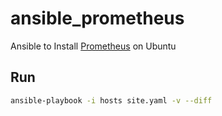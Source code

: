 # ansible_prometheus
Ansible to Install [Prometheus](https://prometheus.io/) on Ubuntu

## Run

```bash
ansible-playbook -i hosts site.yaml -v --diff
```